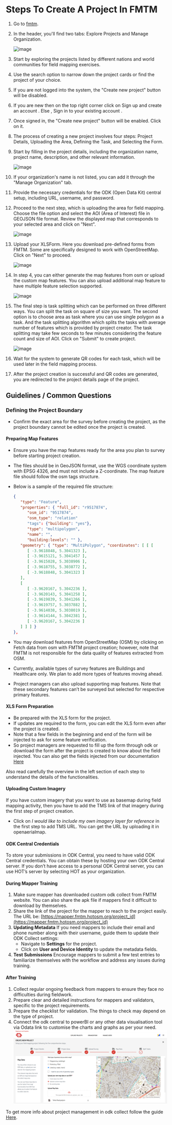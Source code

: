 # Steps To Create A Project In FMTM

1. Go to [fmtm].
2. In the header, you'll find two tabs: Explore Projects and Manage Organization.

    ![image](https://github.com/user-attachments/assets/6bf8604b-d44c-4488-a8c6-5312fb75a975)

3. Start by exploring the projects listed by different nations and world communities for field mapping exercises.
4. Use the search option to narrow down the project cards or find the project of your choice.
5. If you are not logged into the system, the "Create new project" button will be disabled.
6. If you are new then on the top right corner click on Sign up and create an account . Else , Sign in to your existing account .
7. Once signed in, the "Create new project" button will be enabled. Click on it.
8. The process of creating a new project involves four steps: Project Details, Uploading the Area, Defining the Task, and Selecting the Form.
9. Start by filling in the project details, including the organization name, project name, description, and other relevant information.

    ![image](https://github.com/user-attachments/assets/c65c4ae2-d9be-4e45-ac71-a8b5653baba3)

10. If your organization's name is not listed, you can add it through the "Manage Organization" tab.
11. Provide the necessary credentials for the ODK (Open Data Kit) central setup, including URL, username, and password.
12. Proceed to the next step, which is uploading the area for field mapping. Choose the file option and select the AOI (Area of Interest) file in GEOJSON file format. Review the displayed map that corresponds to your selected area and click on "Next".

    ![image](https://github.com/user-attachments/assets/64aeda34-c682-4fdc-8c2f-1fd83e29c61f)

13. Upload your XLSForm. Here you download pre-defined forms from FMTM. Some are specifically designed to work with OpenStreetMap. Click on "Next" to proceed.

    ![image](https://github.com/user-attachments/assets/cdf1e050-42ec-4149-bf97-0d841bc5117f)

14. In step 4, you can either generate the map features from osm or upload the custom map features. You can also upload additional map feature to have multiple feature selection supported.

    ![image](https://github.com/user-attachments/assets/8df7c0fc-9a14-4d2d-bfdf-9fb8d9e92b89)

15. The final step is task splitting which can be performed on three different ways. You can split the task on square of size you want. The second option is to choose area as task where you can use single polygon as a task. And the task splitting algorithm which splits the tasks with average number of features which is provided by project creator. The task splitting may take few seconds to few minutes considering the feature count and size of AOI. Click on "Submit" to create project.

    ![image](https://github.com/user-attachments/assets/7eeaf7ed-c13d-4444-aeeb-d71aed4fee8e)

16. Wait for the system to generate QR codes for each task, which will be used later in the field mapping process.
17. After the project creation is successful and QR codes are generated, you are redirected to the project details page of the project.

## Guidelines / Common Questions

### Defining the Project Boundary

- Confirm the exact area for the survey before creating the project, as the project boundary cannot be edited once the project is created.

#### Preparing Map Features

- Ensure you have the map features ready for the area you plan to survey before starting project creation.
- The files should be in GeoJSON format, use the WGS coordinate system with EPSG 4326, and must not include a Z-coordinate. The map feature file should follow the osm tags structure.
- Below is a sample of the required file structure:

  ```json
  {
     "type": "Feature",
     "properties": { "full_id": "r9517874",
        "osm_id": "9517874",
        "osm_type": "relation"
        "tags": {"building": "yes"},
        "type": "multipolygon",
        "name": "",
        "building:levels": "" },
     "geometry": { "type": "MultiPolygon", "coordinates": [ [ [
        [ -3.9618848, 5.3041323 ],
        [ -3.9615121, 5.3041457 ],
        [ -3.9615028, 5.3038906 ],
        [ -3.9618755, 5.3038772 ],
        [ -3.9618848, 5.3041323 ]
     ],
     [
        [ -3.9620167, 5.3042236 ],
        [ -3.9620143, 5.3041258 ],
        [ -3.9619839, 5.3041266 ],
        [ -3.9619757, 5.3037882 ],
        [ -3.9614038, 5.3038019 ],
        [ -3.9614144, 5.3042381 ],
        [ -3.9620167, 5.3042236 ]
     ] ] ] }
  },
  ```

- You may download features from OpenStreetMap (OSM) by clicking on Fetch data from osm with FMTM project creation; however, note that FMTM is not responsible for the data quality of features extracted from OSM.
- Currently, available types of survey features are Buildings and Healthcare only. We plan to add more types of features moving ahead.
- Project managers can also upload supporting map features. Note that these secondary features can’t be surveyed but selected for respective primary features.

#### XLS Form Preparation

- Be prepared with the XLS form for the project.
- If updates are required to the form, you can edit the XLS form even after the project is created.
- Note that a few fields in the beginning and end of the form will be injected to ask for some feature verification.
- So project managers are requested to fill up the form through odk or download the form after the project is created to know about the field injected. You can also get the fields injected from our documentation [Here](https://docs.fmtm.dev/manuals/xlsform-design/#injected-fields-in-the-fmtm-xls-form)

Also read carefully the overview in the left section of each step to understand the details of the functionalities.

#### Uploading Custom Imagery

If you have custom imagery that you want to use as basemap during field mapping activity, then you have to add the TMS link of that imagery during the first step of project creation.

- Click on _I would like to include my own imagery layer for reference_ in the first step to add TMS URL. You can get the URL by uploading it in openaerialmap.

#### ODK Central Credentials

To store your submissions in ODK Central, you need to have valid ODK Central credentials. You can obtain these by hosting your own ODK Central server. If you don’t have access to a personal ODK Central server, you can use HOT’s server by selecting HOT as your organization.

#### During Mapper Training

1. Make sure mapper has downloaded custom odk collect from FMTM website. You can also share the apk file if mappers find it difficult to download by themselves.
2. Share the link of the project for the mapper to reach to the project easily. The URL be: [https://mapper.fmtm.hotosm.org/project_id](https://mapper.fmtm.hotosm.org/project_id)
3. **Updating Metadata** If you need mappers to include their email and phone number along with their username, guide them to update their ODK Collect settings:
    - Navigate to **Settings** for the project.
    - Click on **User and Device Identity** to update the metadata fields.
4. **Test Submissions** Encourage mappers to submit a few test entries to familiarize themselves with the workflow and address any issues during training.

#### After Training

1. Collect regular ongoing feedback from mappers to ensure they face no difficulties during fieldwork.
2. Prepare clear and detailed instructions for mappers and validators, specific to the project requirements.
3. Prepare the checklist for validation. The things to check may depend on the type of project.
4. Connect the odk central to powerBI or any other data visualisation tool via Odata link to customise the charts and graphs as per your need. ![odk_image](image.png)

To get more info about project management in odk collect follow the guide [Here](https://docs.getodk.org/collect-using/).

[fmtm]: https://fmtm.hotosm.org/ "fmtm"
